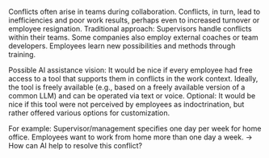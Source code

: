 Conflicts often arise in teams during collaboration. Conflicts, in turn, lead to inefficiencies and poor work results, perhaps even to increased turnover or employee resignation. Traditional approach: Supervisors handle conflicts within their teams. Some companies also employ external coaches or team developers. Employees learn new possibilities and methods through training.

Possible AI assistance vision: It would be nice if every employee had free access to a tool that supports them in conflicts in the work context. Ideally, the tool is freely available (e.g., based on a freely available version of a common LLM) and can be operated via text or voice. Optional: It would be nice if this tool were not perceived by employees as indoctrination, but rather offered various options for customization.

For example: Supervisor/management specifies one day per week for home office. Employees want to work from home more than one day a week.
-> How can AI help to resolve this conflict?

